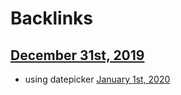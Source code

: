 
# Backlinks
## [December 31st, 2019](<December 31st, 2019.md>)
- using datepicker [January 1st, 2020](<January 1st, 2020.md>)

